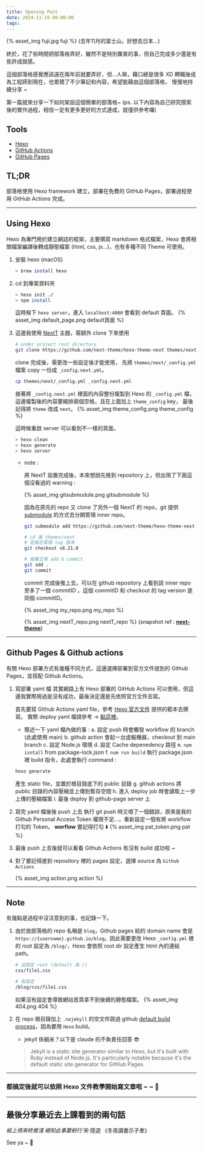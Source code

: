 ```yaml
---
title: Opening Post
date: 2024-11-19 00:00:00
tags:
---
```


{% asset_img fuji.jpg fuji %}
(去年11月的富士山，好想去日本...)


終於，花了些時間把部落格弄好，雖然不是特別厲害的事，但自己完成多少還是有些許成就感。

<!-- more -->

這個部落格感覺應該遠在兩年前就要弄好，但...人嘛，藉口總是很多 XD
轉職後成為工程師到現在，也累積了不少筆記和內容，希望能藉由這個部落格，
慢慢地持續分享 ~

第一篇就來分享一下如何架設這個簡單的部落格~
(ps. 以下內容為自己研究摸索後的實作過程，相信一定有更多更好的方式達成，就僅供參考囉)

## Tools
- [Hexo](https://hexo.io/zh-tw/)
- [GitHub Actions](https://docs.github.com/en/actions)
- [GitHub Pages](https://docs.github.com/en/pages/getting-started-with-github-pages/about-github-pages)

## TL;DR
部落格使用 Hexo framework 建立，部署在免費的 GitHub Pages，部署過程使用 GitHub Actions 完成。

------------

## Using Hexo

Hexo 為專門用於建立網誌的框架，主要撰寫 markdown 格式檔案，Hexo 會將相關檔案編譯後轉成靜態檔案 (html, css, js...)，也有多種不同 Theme 可使用。

1. 安裝 hexo (macOS)

    ```sh
    > brew install hexo
    ```
2. cd 到專案資料夾
    ```sh
    > hexo init ./
    > npm install
    ```
    這時候下 `hexo server`，進入 `localhost:4000` 會看到 default 頁面。
{% asset_img default_page.png default頁面 %}

3. 這邊我使用 [NextT](https://theme-next.js.org/) 主題，需額外 clone 下來使用
    ```sh
    # under project root directory
    git clone https://github.com/next-theme/hexo-theme-next themes/next
    ```
    clone 完成後，需更改一些設定後才能使用，
    先將 `themes/next/_config.yml` 檔案 copy 一份成 `_config.next.yml`。
    ```sh
    cp themes/next/_config.yml _config.next.yml
    ```
    接著將 `_config.next.yml` 裡面的內容整份複製到 Hexo 的 `_config.yml` 檔，這邊複製後的內容要縮排兩個空格，且在上面加上 `theme_config` key，
    最後記得將 `theme` 改成 `next`。
{% asset_img theme_config.png theme_config %}

    這時候重啟 server 可以看到不一樣的頁面。
    ```sh
    > hexo clean
    > hexo generate
    > hexo server
    ```

    - note :

        將 NextT 設置完成後，本來想說先推到 repository 上，但出現了下面這個沒看過的 warning :

        {% asset_img gitsubmodule.png  gitsubmodule %}

        因為在原先的 repo 又 clone 了另外一個 NextT 的 repo，git 提供 [submodule](https://git-scm.com/book/en/v2/Git-Tools-Submodules) 的方式去分開管理 inner repo。
        ```sh
        git submodule add https://github.com/next-theme/hexo-theme-next themes/next

        # cd 進 themes/next
        # 定版在某個 tag 版本
        git checkout v8.21.0

        # 接著正常 add & commit
        git add .
        git commit
        ```
        commit 完成後推上去，可以在 github repository 上看到該 inner repo 旁多了一個 commitID ，這個 commitID 和 checkout 的 tag version 是同個 commitID。

        {% asset_img my_repo.png my_repo %}

        {% asset_img nextT_repo.png nextT_repo %}
        (snapshot ref : [**next-theme**](https://github.com/next-theme/hexo-theme-next))

------------

## Github Pages & Github actions

有關 Hexo 部署方式有幾種不同方式，這邊選擇部署到官方文件提到的 Github Pages，並搭配 Github Actions。

1. 寫部署 yaml 檔
    其實網路上有 Hexo 部署的 GitHub Actions 可以使用，但這邊我實際用過是沒有成功，最後決定還是先依照官方文件去寫。

    首先要寫 Github Actions yaml file，參考 [Hexo 官方文件](https://hexo.io/docs/github-pages) 提供的範本去撰寫。
    實際 deploy yaml 檔請參考 -> [點這裡](https://github.com/ThatMrWayne/blog/blob/main/.github/workflows/deploy.yml)。
    - 簡述一下 yaml 檔內做的事 :
    a. 設定 push 時會觸發 workflow 的 branch (此處使用 main)
    b. github action 會起一台虛擬機器，checkout 到 main branch
    c. 設定 Node.js 環境
    d. 設定 Cache depenedency 路徑
    e. `npm isntall` from package-lock.json
    f. `num run build` 執行 package.json 裡 build 指令，此處會執行 command :
    ```sh
    hexo generate
    ```
    產生 static file，並置於根目錄底下的 public 目錄
    g. github actions 將 public 目錄的內容壓縮並上傳到暫存空間
    h. 進入 deploy job 時會讀取上一步上傳的壓縮檔案
    i. 最後 deploy 到 github-page server 上

2. 寫完 yaml 檔後後 push 上去
    執行 git push 時又噴了一個錯誤，原來是我的 Github Personal Access Token 權限不足...，重新設定一個有將 workflow 打勾的 Token。
    **worflow** 要記得打勾 ⬇️
    {% asset_img pat_token.png pat %}

3. 最後 push 上去後就可以看看 Github Actions 有沒有 build 成功啦 ~

4. 對了要記得進到 repository 裡的 pages 設定，選擇 source 為 `Github Actions`

    {% asset_img action.png action %}

------------

## Note

有幾點是過程中沒注意到的事，也記錄一下。

1. 由於放部落格的 repo 名稱是 `blog`，Github pages 給的 domain name 會是 `https://{username}.github.io/blog`，因此需要更改 Hexo `_config.yml` 裡的 root 設定為 `/blog/`，Hexo 會依照 root dir 設定產生 html 內的連結 path。
    ```sh
    # 沒設定 root (default 為 /)
    css/file1.css

    # 有設定
    /blog/css/file1.css
    ```
    如果沒有設定會導致網站首頁拿不到後續的靜態檔案。
    {% asset_img 404.png 404 %}

2. 在 repo 根目錄加上 `.nojekyll` 的空文件跳過 github [default build process](https://docs.github.com/en/pages/getting-started-with-github-pages/about-github-pages)，因為要用 `Hexo` build。

    - jekyll 係蝦米？以下是 claude 的不負責任回答 😎
    > Jekyll is a static site generator similar to Hexo,
    > but it's built with Ruby instead of Node.js.
    > It's particularly notable because it's the default
    > static site generator for GitHub Pages.


------------

### 都搞定後就可以依照 Hexo 文件教學開始寫文章啦 ~ ~ 🎉

------------

## 最後分享最近去上課看到的兩句話

_紙上得來終覺淺_
_絕知此事要躬行_
宋·陸遊 《冬夜讀書示子聿》

See ya ~ 👋